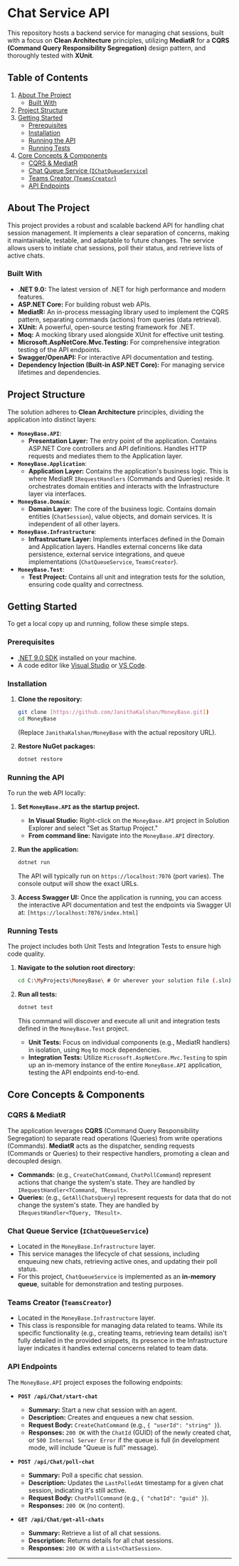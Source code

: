 # Chat Service API

This repository hosts a backend service for managing chat sessions, built with a focus on **Clean Architecture** principles, utilizing **MediatR** for a **CQRS (Command Query Responsibility Segregation)** design pattern, and thoroughly tested with **XUnit**.

## Table of Contents

1.  [About The Project](#about-the-project)
    * [Built With](#built-with)
2.  [Project Structure](#project-structure)
3.  [Getting Started](#getting-started)
    * [Prerequisites](#prerequisites)
    * [Installation](#installation)
    * [Running the API](#running-the-api)
    * [Running Tests](#running-tests)
4.  [Core Concepts & Components](#core-concepts--components)
    * [CQRS & MediatR](#cqrs--mediatr)
    * [Chat Queue Service (`IChatQueueService`)](#chat-queue-service-ichatqueueservice)
    * [Teams Creator (`TeamsCreator`)](#teams-creator-teamscreator)
    * [API Endpoints](#api-endpoints)


## About The Project

This project provides a robust and scalable backend API for handling chat session management. It implements a clear separation of concerns, making it maintainable, testable, and adaptable to future changes. The service allows users to initiate chat sessions, poll their status, and retrieve lists of active chats.

### Built With

* **.NET 9.0:** The latest version of .NET for high performance and modern features.
* **ASP.NET Core:** For building robust web APIs.
* **MediatR:** An in-process messaging library used to implement the CQRS pattern, separating commands (actions) from queries (data retrieval).
* **XUnit:** A powerful, open-source testing framework for .NET.
* **Moq:** A mocking library used alongside XUnit for effective unit testing.
* **Microsoft.AspNetCore.Mvc.Testing:** For comprehensive integration testing of the API endpoints.
* **Swagger/OpenAPI:** For interactive API documentation and testing.
* **Dependency Injection (Built-in ASP.NET Core):** For managing service lifetimes and dependencies.

## Project Structure

The solution adheres to **Clean Architecture** principles, dividing the application into distinct layers:

* **`MoneyBase.API`**:
    * **Presentation Layer:** The entry point of the application. Contains ASP.NET Core controllers and API definitions. Handles HTTP requests and mediates them to the Application layer.
* **`MoneyBase.Application`**:
    * **Application Layer:** Contains the application's business logic. This is where MediatR `IRequestHandlers` (Commands and Queries) reside. It orchestrates domain entities and interacts with the Infrastructure layer via interfaces.
* **`MoneyBase.Domain`**:
    * **Domain Layer:** The core of the business logic. Contains domain entities (`ChatSession`), value objects, and domain services. It is independent of all other layers.
* **`MoneyBase.Infrastructure`**:
    * **Infrastructure Layer:** Implements interfaces defined in the Domain and Application layers. Handles external concerns like data persistence, external service integrations, and queue implementations (`ChatQueueService`, `TeamsCreator`).
* **`MoneyBase.Test`**:
    * **Test Project:** Contains all unit and integration tests for the solution, ensuring code quality and correctness.

## Getting Started

To get a local copy up and running, follow these simple steps.

### Prerequisites

* [.NET 9.0 SDK](https://dotnet.microsoft.com/download/dotnet/9.0) installed on your machine.
* A code editor like [Visual Studio](https://visualstudio.microsoft.com/downloads/) or [VS Code](https://code.visualstudio.com/).

### Installation

1.  **Clone the repository:**
    ```bash
    git clone [https://github.com/JanithaKalshan/MoneyBase.git])
    cd MoneyBase
    ```
    (Replace `JanithaKalshan/MoneyBase` with the actual repository URL).

2.  **Restore NuGet packages:**
    ```bash
    dotnet restore
    ```

### Running the API

To run the web API locally:

1.  **Set `MoneyBase.API` as the startup project.**
    * **In Visual Studio:** Right-click on the `MoneyBase.API` project in Solution Explorer and select "Set as Startup Project."
    * **From command line:** Navigate into the `MoneyBase.API` directory.

2.  **Run the application:**
    ```bash
    dotnet run
    ```
    The API will typically run on `https://localhost:7076` (port varies). The console output will show the exact URLs.

3.  **Access Swagger UI:** Once the application is running, you can access the interactive API documentation and test the endpoints via Swagger UI at:
    `[https://localhost:7076/index.html]` 
### Running Tests

The project includes both Unit Tests and Integration Tests to ensure high code quality.

1.  **Navigate to the solution root directory:**
    ```bash
    cd C:\MyProjects\MoneyBase\ # Or wherever your solution file (.sln) is located
    ```

2.  **Run all tests:**
    ```bash
    dotnet test
    ```
    This command will discover and execute all unit and integration tests defined in the `MoneyBase.Test` project.

    * **Unit Tests:** Focus on individual components (e.g., MediatR handlers) in isolation, using `Moq` to mock dependencies.
    * **Integration Tests:** Utilize `Microsoft.AspNetCore.Mvc.Testing` to spin up an in-memory instance of the entire `MoneyBase.API` application, testing the API endpoints end-to-end.

## Core Concepts & Components

### CQRS & MediatR

The application leverages **CQRS** (Command Query Responsibility Segregation) to separate read operations (Queries) from write operations (Commands). **MediatR** acts as the dispatcher, sending requests (Commands or Queries) to their respective handlers, promoting a clean and decoupled design.

* **Commands:** (e.g., `CreateChatCommand`, `ChatPollCommand`) represent actions that change the system's state. They are handled by `IRequestHandler<TCommand, TResult>`.
* **Queries:** (e.g., `GetAllChatsQuery`) represent requests for data that do not change the system's state. They are handled by `IRequestHandler<TQuery, TResult>`.

### Chat Queue Service (`IChatQueueService`)

* Located in the `MoneyBase.Infrastructure` layer.
* This service manages the lifecycle of chat sessions, including enqueuing new chats, retrieving active ones, and updating their poll status.
* For this project, `ChatQueueService` is implemented as an **in-memory queue**, suitable for demonstration and testing purposes. 

### Teams Creator (`TeamsCreator`)

* Located in the `MoneyBase.Infrastructure` layer.
* This class is responsible for managing data related to teams. While its specific functionality (e.g., creating teams, retrieving team details) isn't fully detailed in the provided snippets, its presence in the Infrastructure layer indicates it handles external concerns related to team data.

### API Endpoints

The `MoneyBase.API` project exposes the following endpoints:

* **`POST /api/Chat/start-chat`**
    * **Summary:** Start a new chat session with an agent.
    * **Description:** Creates and enqueues a new chat session.
    * **Request Body:** `CreateChatCommand` (e.g., `{ "userId": "string" }`).
    * **Responses:** `200 OK` with the `ChatId` (GUID) of the newly created chat, or `500 Internal Server Error` if the queue is full (in development mode, will include "Queue is full" message).

* **`POST /api/Chat/poll-chat`**
    * **Summary:** Poll a specific chat session.
    * **Description:** Updates the `LastPolledAt` timestamp for a given chat session, indicating it's still active.
    * **Request Body:** `ChatPollCommand` (e.g., `{ "chatId": "guid" }`).
    * **Responses:** `200 OK` (no content).

* **`GET /api/Chat/get-all-chats`**
    * **Summary:** Retrieve a list of all chat sessions.
    * **Description:** Returns details for all chat sessions.
    * **Responses:** `200 OK` with a `List<ChatSession>`.

---

